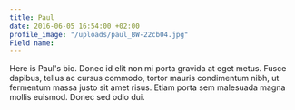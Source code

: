 ```yaml
---
title: Paul
date: 2016-06-05 16:54:00 +02:00
profile_image: "/uploads/paul_BW-22cb04.jpg"
Field name: 
---
```


Here is Paul's bio. Donec id elit non mi porta gravida at eget metus. Fusce dapibus, tellus ac cursus commodo, tortor mauris condimentum nibh, ut fermentum massa justo sit amet risus. Etiam porta sem malesuada magna mollis euismod. Donec sed odio dui.